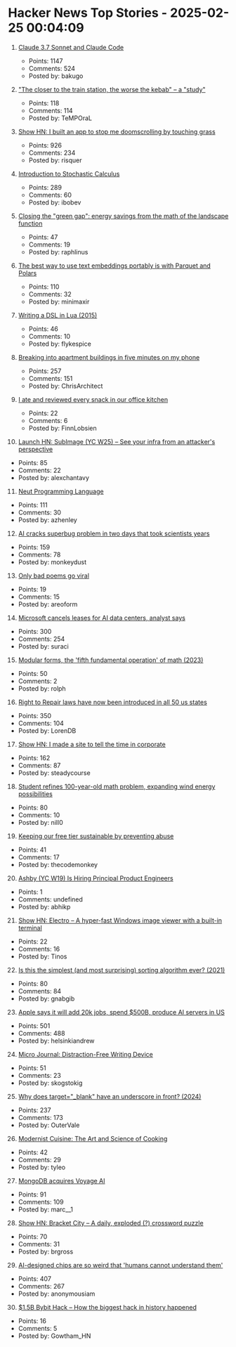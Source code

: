 # Hacker News Top Stories - 2025-02-25 00:04:09

1. [Claude 3.7 Sonnet and Claude Code](https://www.anthropic.com/news/claude-3-7-sonnet)
   - Points: 1147
   - Comments: 524
   - Posted by: bakugo

2. ["The closer to the train station, the worse the kebab" – a "study"](https://www.jmspae.se/write-ups/kebabs-train-stations/)
   - Points: 118
   - Comments: 114
   - Posted by: TeMPOraL

3. [Show HN: I built an app to stop me doomscrolling by touching grass](https://touchgrass.now/)
   - Points: 926
   - Comments: 234
   - Posted by: risquer

4. [Introduction to Stochastic Calculus](https://jiha-kim.github.io/posts/introduction-to-stochastic-calculus/)
   - Points: 289
   - Comments: 60
   - Posted by: ibobev

5. [Closing the "green gap": energy savings from the math of the landscape function](https://terrytao.wordpress.com/2025/02/23/closing-the-green-gap-from-the-mathematics-of-the-landscape-function-to-lower-electricity-costs-for-households/)
   - Points: 47
   - Comments: 19
   - Posted by: raphlinus

6. [The best way to use text embeddings portably is with Parquet and Polars](https://minimaxir.com/2025/02/embeddings-parquet/)
   - Points: 110
   - Comments: 32
   - Posted by: minimaxir

7. [Writing a DSL in Lua (2015)](https://leafo.net/guides/dsl-in-lua.html)
   - Points: 46
   - Comments: 10
   - Posted by: flykespice

8. [Breaking into apartment buildings in five minutes on my phone](https://www.ericdaigle.ca/posts/breaking-into-dozens-of-apartments-in-five-minutes/)
   - Points: 257
   - Comments: 151
   - Posted by: ChrisArchitect

9. [I ate and reviewed every snack in our office kitchen](https://www.getlago.com/blog/office-snacks)
   - Points: 22
   - Comments: 6
   - Posted by: FinnLobsien

10. [Launch HN: SubImage (YC W25) – See your infra from an attacker's perspective](undefined)
   - Points: 85
   - Comments: 22
   - Posted by: alexchantavy

11. [Neut Programming Language](https://vekatze.github.io/neut/overview.html)
   - Points: 111
   - Comments: 30
   - Posted by: azhenley

12. [AI cracks superbug problem in two days that took scientists years](https://www.bbc.co.uk/news/articles/clyz6e9edy3o)
   - Points: 159
   - Comments: 78
   - Posted by: monkeydust

13. [Only bad poems go viral](https://donotresearch.substack.com/p/stephanie-yue-duhem-only-bad-poems)
   - Points: 19
   - Comments: 15
   - Posted by: areoform

14. [Microsoft cancels leases for AI data centers, analyst says](https://www.bloomberg.com/news/articles/2025-02-24/microsoft-cancels-leases-for-ai-data-centers-analyst-says)
   - Points: 300
   - Comments: 254
   - Posted by: suraci

15. [Modular forms, the 'fifth fundamental operation' of math (2023)](https://www.quantamagazine.org/behold-modular-forms-the-fifth-fundamental-operation-of-math-20230921/)
   - Points: 50
   - Comments: 2
   - Posted by: rolph

16. [Right to Repair laws have now been introduced in all 50 us states](https://www.ifixit.com/News/108371/right-to-repair-laws-have-now-been-introduced-in-all-50-us-states)
   - Points: 350
   - Comments: 104
   - Posted by: LorenDB

17. [Show HN: I made a site to tell the time in corporate](https://corporate.watch)
   - Points: 162
   - Comments: 87
   - Posted by: steadycourse

18. [Student refines 100-year-old math problem, expanding wind energy possibilities](https://www.psu.edu/news/engineering/story/student-refines-100-year-old-math-problem-expanding-wind-energy-possibilities)
   - Points: 80
   - Comments: 10
   - Posted by: nill0

19. [Keeping our free tier sustainable by preventing abuse](https://www.geocod.io/code-and-coordinates/2025-02-19-preventing-abuse/)
   - Points: 41
   - Comments: 17
   - Posted by: thecodemonkey

20. [Ashby (YC W19) Is Hiring Principal Product Engineers](https://www.ashbyhq.com/careers?utm_source=hn&ashby_jid=a0d8713b-b35e-468e-82a2-40e33795b318)
   - Points: 1
   - Comments: undefined
   - Posted by: abhikp

21. [Show HN: Electro – A hyper-fast Windows image viewer with a built-in terminal](https://github.com/pTinosq/Electro)
   - Points: 22
   - Comments: 16
   - Posted by: Tinos

22. [Is this the simplest (and most surprising) sorting algorithm ever? (2021)](https://arxiv.org/abs/2110.01111)
   - Points: 80
   - Comments: 84
   - Posted by: gnabgib

23. [Apple says it will add 20k jobs, spend $500B, produce AI servers in US](https://www.bloomberg.com/news/articles/2025-02-24/apple-says-it-will-add-20-000-jobs-spend-500-billion-produce-ai-servers-in-us)
   - Points: 501
   - Comments: 488
   - Posted by: helsinkiandrew

24. [Micro Journal: Distraction-Free Writing Device](https://github.com/unkyulee/micro-journal)
   - Points: 51
   - Comments: 23
   - Posted by: skogstokig

25. [Why does target="_blank" have an underscore in front? (2024)](https://kyrylo.org/html/2024/10/25/why-does-target-blank-have-an-underscore-in-front.html)
   - Points: 237
   - Comments: 173
   - Posted by: OuterVale

26. [Modernist Cuisine: The Art and Science of Cooking](https://modernistcuisine.com/books/modernist-cuisine/)
   - Points: 42
   - Comments: 29
   - Posted by: tyleo

27. [MongoDB acquires Voyage AI](https://investors.mongodb.com/news-releases/news-release-details/mongodb-announces-acquisition-voyage-ai-enable-organizations)
   - Points: 91
   - Comments: 109
   - Posted by: marc__1

28. [Show HN: Bracket City – A daily, exploded (?) crossword puzzle](https://bracket.city)
   - Points: 70
   - Comments: 31
   - Posted by: brgross

29. [AI-designed chips are so weird that 'humans cannot understand them'](https://www.livescience.com/technology/computing/humans-cannot-really-understand-them-weird-ai-designed-chip-is-unlike-any-other-made-by-humans-and-performs-much-better)
   - Points: 407
   - Comments: 267
   - Posted by: anonymousiam

30. [$1.5B Bybit Hack – How the biggest hack in history happened](https://harrydonnelly.substack.com/p/how-the-biggest-crypto-hack-in-history)
   - Points: 16
   - Comments: 5
   - Posted by: Gowtham_HN

